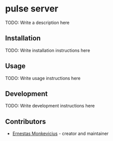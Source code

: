 # pulse server

TODO: Write a description here

## Installation

TODO: Write installation instructions here

## Usage

TODO: Write usage instructions here

## Development

TODO: Write development instructions here

## Contributors

- [Ernestas Monkevicius](https://github.com/your-github-user) - creator and maintainer
